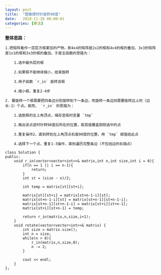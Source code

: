 ```yaml
---
layout: post
title:  "图像顺时针旋转90度"
date:   2019-11-26 00:00:01
categories: [算法]
---
```


**整体思路：**

	1.把矩阵看作一层层方框累加的产物，即4x4的矩阵是2x2的框和4x4的框的叠加、3x3的矩阵是1x1的框和3x3的框的叠加。于是主函数的思路为：

	    1.选中最外层的框

	    2.如果框不能继续缩小，结束旋转

	    3.用子函数 `r_in` 旋转该框

	    4.缩小框，重复2-4步

	2. 要旋转一个框需要把四条边分别旋转到下一条边，而旋转一条边则需要旋转边上的（边长-1）个点。故而， `r_in` 的思路为：

	    1.选取框的左上角顶点，储存至临时变量 `tmp`

	    2.推出该点逆时针转90度后所在的位置，取其值覆盖刚刚选中的点

	    3.重复操作2，直到转到左上角顶点右旋90度的位置，用 `tmp` 赋值给此点

	    4.选择下一个点，重复1-3操作，直到遍历完整条边（不包括边的右端点）


```
class Solution {
public:
    void r_in(vector<vector<int>>& matrix,int n,int size,int i = 0){
        if(n == 1 || i == n-1){
            return;
        }
        int st = (size - n)/2;

        int temp = matrix[st][st+i];

        matrix[st][st+i] = matrix[st+n-1-i][st];
        matrix[st+n-1-i][st] = matrix[st+n-1][st+n-1-i];
        matrix[st+n-1][st+n-1-i] = matrix[st+i][st+n-1];
        matrix[st+i][st+n-1] = temp;

        return r_in(matrix,n,size,i+1);
    }
    void rotate(vector<vector<int>>& matrix) {
        int size = matrix.size();
        int n = size;
        while(n > 0){
            r_in(matrix,n,size,0);
            n -= 2;
        }

        cout << endl;
    }
};
```
